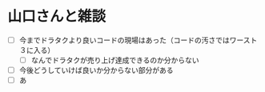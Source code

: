 # 山口さんと雑談
- [ ] 今までドラタクより良いコードの現場はあった（コードの汚さではワースト３に入る）
  - [ ] なんでドラタクが売り上げ達成できるのか分からない
- [ ] 今後どうしていけば良いか分からない部分がある
- [ ] あ
